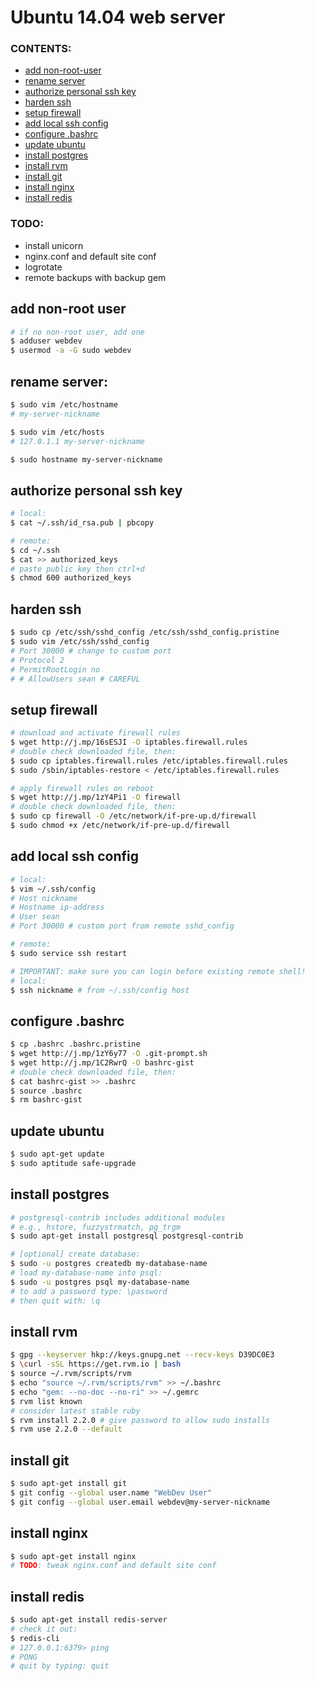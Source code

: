 # Ubuntu 14.04 web server

### CONTENTS:
- [add non-root-user](#add-non-root-user)
- [rename server](#rename-server)
- [authorize personal ssh key](#authorize-personal-ssh-key)
- [harden ssh](#harden-ssh)
- [setup firewall](#setup-firewall)
- [add local ssh config](#add-local-ssh-config)
- [configure .bashrc](#configure-bashrc)
- [update ubuntu](#update-ubuntu)
- [install postgres](#install-postgres)
- [install rvm](#install-rvm)
- [install git](#install-git)
- [install nginx](#install-nginx)
- [install redis](#install-redis)

### TODO:
- install unicorn
- nginx.conf and default site conf
- logrotate
- remote backups with backup gem

## add non-root user
```bash
# if no non-root user, add one
$ adduser webdev
$ usermod -a -G sudo webdev
```

## rename server:
```bash
$ sudo vim /etc/hostname
# my-server-nickname

$ sudo vim /etc/hosts
# 127.0.1.1 my-server-nickname

$ sudo hostname my-server-nickname
```

## authorize personal ssh key
```bash
# local:
$ cat ~/.ssh/id_rsa.pub | pbcopy

# remote:
$ cd ~/.ssh
$ cat >> authorized_keys
# paste public key then ctrl+d
$ chmod 600 authorized_keys
```

## harden ssh
```bash
$ sudo cp /etc/ssh/sshd_config /etc/ssh/sshd_config.pristine
$ sudo vim /etc/ssh/sshd_config
# Port 30000 # change to custom port
# Protocol 2
# PermitRootLogin no
# # AllowUsers sean # CAREFUL
```

## setup firewall
```bash
# download and activate firewall rules
$ wget http://j.mp/16sESJI -O iptables.firewall.rules
# double check downloaded file, then:
$ sudo cp iptables.firewall.rules /etc/iptables.firewall.rules
$ sudo /sbin/iptables-restore < /etc/iptables.firewall.rules

# apply firewall rules on reboot
$ wget http://j.mp/1zY4Pi1 -O firewall
# double check downloaded file, then:
$ sudo cp firewall -O /etc/network/if-pre-up.d/firewall
$ sudo chmod +x /etc/network/if-pre-up.d/firewall
```

## add local ssh config
```bash
# local:
$ vim ~/.ssh/config
# Host nickname
# Hostname ip-address
# User sean
# Port 30000 # custom port from remote sshd_config

# remote:
$ sudo service ssh restart

# IMPORTANT: make sure you can login before existing remote shell!
# local:
$ ssh nickname # from ~/.ssh/config host
```

## configure .bashrc
```bash
$ cp .bashrc .bashrc.pristine
$ wget http://j.mp/1zY6y77 -O .git-prompt.sh
$ wget http://j.mp/1C2RwrQ -O bashrc-gist
# double check downloaded file, then:
$ cat bashrc-gist >> .bashrc
$ source .bashrc
$ rm bashrc-gist
```

## update ubuntu
```bash
$ sudo apt-get update
$ sudo aptitude safe-upgrade
```

## install postgres
```bash
# postgresql-contrib includes additional modules
# e.g., hstore, fuzzystrmatch, pg_trgm
$ sudo apt-get install postgresql postgresql-contrib

# [optional] create database:
$ sudo -u postgres createdb my-database-name
# load my-database-name into psql:
$ sudo -u postgres psql my-database-name
# to add a password type: \password
# then quit with: \q
```

## install rvm
```bash
$ gpg --keyserver hkp://keys.gnupg.net --recv-keys D39DC0E3
$ \curl -sSL https://get.rvm.io | bash
$ source ~/.rvm/scripts/rvm
$ echo "source ~/.rvm/scripts/rvm" >> ~/.bashrc
$ echo "gem: --no-doc --no-ri" >> ~/.gemrc
$ rvm list known
# consider latest stable ruby
$ rvm install 2.2.0 # give password to allow sudo installs
$ rvm use 2.2.0 --default
```

## install git
```bash
$ sudo apt-get install git
$ git config --global user.name "WebDev User"
$ git config --global user.email webdev@my-server-nickname
```

## install nginx
```bash
$ sudo apt-get install nginx
# TODO: tweak nginx.conf and default site conf
```

## install redis
```bash
$ sudo apt-get install redis-server
# check it out:
$ redis-cli
# 127.0.0.1:6379> ping
# PONG
# quit by typing: quit
```
